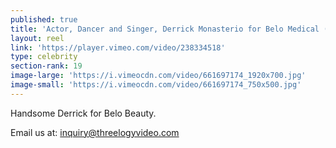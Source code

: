 ```yaml
---
published: true
title: 'Actor, Dancer and Singer, Derrick Monasterio for Belo Medical (October 2017)'
layout: reel
link: 'https://player.vimeo.com/video/238334518'
type: celebrity
section-rank: 19
image-large: 'https://i.vimeocdn.com/video/661697174_1920x700.jpg'
image-small: 'https://i.vimeocdn.com/video/661697174_750x500.jpg'
---
```

Handsome Derrick for Belo Beauty.

Email us at: inquiry@threelogyvideo.com